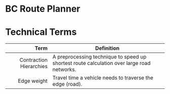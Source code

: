 # BC Route Planner
# Technical Terms
Term | Definition
----: | -----------
<a name="Contraction Hierarchies">Contraction Hierarchies</a> | A preprocessing technique to speed up shortest route calculation over large road networks.
<a name="Edge weight">Edge weight</a> | Travel time a vehicle needs to traverse the edge (road).
